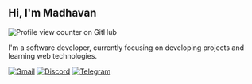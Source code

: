 ## Hi, I'm Madhavan
![Profile view counter on GitHub](https://komarev.com/ghpvc/?username=astrohexdev&color=green)

I'm a software developer, currently focusing on developing projects and learning web technologies.

[![Gmail](https://img.shields.io/badge/Gmail-white?style=for-the-badge&logo=gmail)](mailto:madhavan4253@gmail.com)
[![Discord](https://img.shields.io/badge/Discord-white?style=for-the-badge&logo=discord)](https://discord.com/users/userid/1195338866014568508)
[![Telegram](https://img.shields.io/badge/Telegram-white?style=for-the-badge&logo=telegram)](https://telegram.me/madhavanmi)











<!--
<p align="center">
  <img src="https://raw.githubusercontent.com/astrohexdev/my-assets/refs/heads/Main/pro/pro-3.gif" width="500" height="500"> 
</p>
-->
